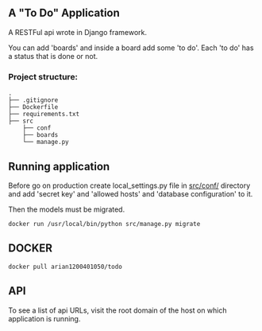 ## A "To Do" Application

A RESTFul api wrote in Django framework.

You can add 'boards' and inside a board add some 'to do'.
Each 'to do' has a status that is done or not.

### Project structure:
```
.
├── .gitignore
├── Dockerfile
├── requirements.txt
├── src
    ├── conf
    ├── boards
    └── manage.py

```

## Running application

Before go on production create local_settings.py file in [src/conf/](src/conf/) directory and add 'secret key' and 'allowed hosts' and 'database configuration' to it.

Then the models must be migrated.
```
docker run /usr/local/bin/python src/manage.py migrate
```

## DOCKER 

```
docker pull arian1200401050/todo
```

## API

To see a list of api URLs, visit the root domain of the host on which application is running.
